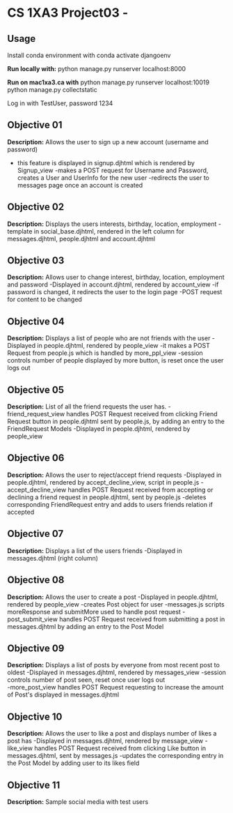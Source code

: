# CS 1XA3 Project03 - <chenh214>

## Usage
Install conda environment with conda activate djangoenv

**Run locally with:**
python manage.py runserver localhost:8000

**Run on mac1xa3.ca with**
python manage.py runserver localhost:10019
python manage.py collectstatic

Log in with TestUser, password 1234


## Objective 01
**Description:** Allows the user to sign up a new account (username and password)
- this feature is displayed in signup.djhtml which is rendered by Signup_view
-makes a POST request for Username and Password, creates a User and UserInfo for the new user
-redirects the user to messages page once an account is created


## Objective 02
**Description:** Displays the users interests, birthday, location, employment 
-template in social_base.djhtml, rendered in the left column for messages.djhtml, people.djhtml and account.djhtml 


## Objective 03
**Description:** Allows user to change interest, birthday, location, employment and password
-Displayed in account.djhtml, rendered by account_view 
-if password is changed, it redirects the user to the login page
-POST request for content to be changed


## Objective 04
**Description:** Displays a list of people who are not friends with the user
-Displayed in people.djhtml, rendered by people_view
-it makes a POST Request from people.js which is handled by more_ppl_view
-session controls number of people displayed by more button, is reset once the user logs out


## Objective 05
**Description:** List of all the friend requests the user has.
-friend_request_view handles POST Request received from clicking Friend Request button in people.djhtml sent by people.js, by adding an entry to the FriendRequest Models
-Displayed in people.djhtml, rendered by people_view


## Objective 06 
**Description:** Allows the user to reject/accept friend requests
-Displayed in people.djhtml, rendered by accept_decline_view, script in people.js
-accept_decline_view handles POST Request received from accepting or declining a friend request in people.djhtml,
 sent by people.js
-deletes corresponding FriendRequest entry and adds to users friends relation if accepted


## Objective 07
**Description:** Displays a list of the users friends
-Displayed in messages.djhtml (right column)


## Objective 08
**Description:** Allows the user to create a post
-Displayed in people.djhtml, rendered by people_view
-creates Post object for user
-messages.js scripts moreResponse and submitMore used to handle post request
-post_submit_view handles POST Request received from submitting a post in messages.djhtml by adding an entry to the Post Model


## Objective 09
**Description:** Displays a list of posts by everyone from most recent post to oldest
-Displayed in messages.djhtml, rendered by messages_view
-session controls number of post seen, reset once user logs out  
-more_post_view handles POST Request requesting to increase the amount of Post's displayed in messages.djhtml


## Objective 10
**Description:** Allows the user to like a post and displays number of likes a post has
-Displayed in messages.djhtml, rendered by message_view
-like_view handles POST Request received from clicking Like button in messages.djhtml, sent by messages.js
-updates the corresponding entry in the Post Model by adding user to its likes field


## Objective 11
**Description:** Sample social media with test users

